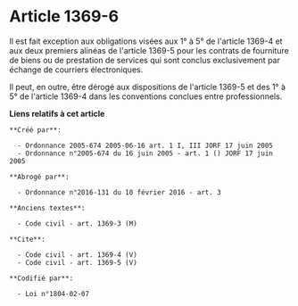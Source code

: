 # Article 1369-6

Il est fait exception aux obligations visées aux 1° à 5° de l'article 1369-4 et aux deux premiers alinéas de l'article 1369-5
pour les contrats de fourniture de biens ou de prestation de services qui sont conclus exclusivement par échange de courriers
électroniques. 

Il peut, en outre, être dérogé aux dispositions de l'article 1369-5 et des 1° à 5° de l'article 1369-4 dans les conventions
conclues entre professionnels.

**Liens relatifs à cet article**

	**Créé par**:

	  - Ordonnance 2005-674 2005-06-16 art. 1 I, III JORF 17 juin 2005
	  - Ordonnance n°2005-674 du 16 juin 2005 - art. 1 () JORF 17 juin 2005

	**Abrogé par**:

	  - Ordonnance n°2016-131 du 10 février 2016 - art. 3

	**Anciens textes**:

	  - Code civil - art. 1369-3 (M)

	**Cite**:

	  - Code civil - art. 1369-4 (V)
	  - Code civil - art. 1369-5 (V)

	**Codifié par**:

	  - Loi n°1804-02-07
